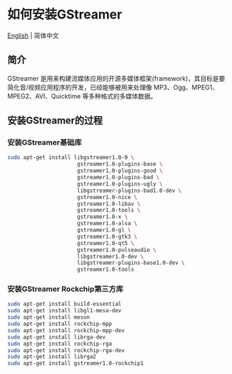 # 如何安装GStreamer

[English](./GStreamer_Install.md) | 简体中文

## 简介

GStreamer 是用来构建流媒体应用的开源多媒体框架(framework)，其目标是要简化音/视频应用程序的开发，已经能够被用来处理像 MP3、Ogg、MPEG1、MPEG2、AVI、Quicktime 等多种格式的多媒体数据。

## 安装GStreamer的过程

### 安装GStreamer基础库

```bash
sudo apt-get install libgstreamer1.0-0 \
                      gstreamer1.0-plugins-base \
                      gstreamer1.0-plugins-good \
                      gstreamer1.0-plugins-bad \
                      gstreamer1.0-plugins-ugly \
                      libgstreamer-plugins-bad1.0-dev \
                      gstreamer1.0-nice \
                      gstreamer1.0-libav \
                      gstreamer1.0-tools \
                      gstreamer1.0-x \
                      gstreamer1.0-alsa \
                      gstreamer1.0-gl \
                      gstreamer1.0-gtk3 \
                      gstreamer1.0-qt5 \
                      gstreamer1.0-pulseaudio \
                      libgstreamer1.0-dev \
                      libgstreamer-plugins-base1.0-dev \
                      gstreamer1.0-tools
```

### 安装GStreamer Rockchip第三方库

```bash
sudo apt-get install build-essential
sudo apt-get install libgl1-mesa-dev
sudo apt-get install meson
sudo apt-get install rockchip-mpp
sudo apt-get install rockchip-mpp-dev
sudo apt-get install librga-dev
sudo apt-get install rockchip-rga
sudo apt-get install rockchip-rga-dev
sudo apt-get install librga2
sudo apt-get install gstreamer1.0-rockchip1 
```

